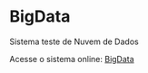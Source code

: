 # BigData
<p> Sistema teste de Nuvem de Dados </p>
Acesse o sistema online: <a href="https://wgtsantos.com.br/bigdata/" target="_blank" title="Bigdata"> BigData </a>
